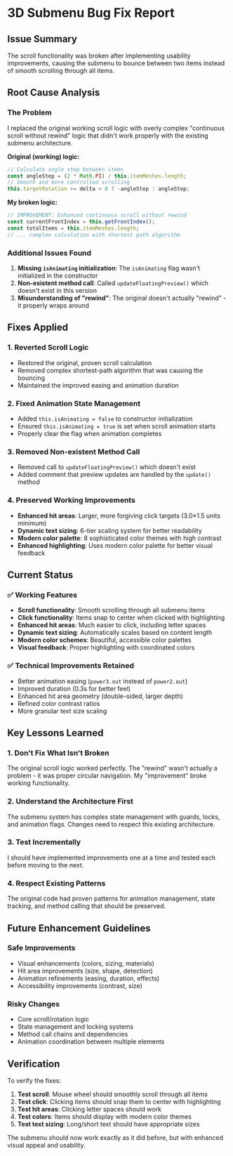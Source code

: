 # 3D Submenu Bug Fix Report

## Issue Summary
The scroll functionality was broken after implementing usability improvements, causing the submenu to bounce between two items instead of smooth scrolling through all items.

## Root Cause Analysis

### The Problem
I replaced the original working scroll logic with overly complex "continuous scroll without rewind" logic that didn't work properly with the existing submenu architecture.

**Original (working) logic:**
```javascript
// Calculate angle step between items
const angleStep = (2 * Math.PI) / this.itemMeshes.length;
// Smooth and more controlled scrolling
this.targetRotation += delta > 0 ? -angleStep : angleStep;
```

**My broken logic:**
```javascript
// IMPROVEMENT: Enhanced continuous scroll without rewind
const currentFrontIndex = this.getFrontIndex();
const totalItems = this.itemMeshes.length;
// ... complex calculation with shortest path algorithm
```

### Additional Issues Found
1. **Missing `isAnimating` initialization**: The `isAnimating` flag wasn't initialized in the constructor
2. **Non-existent method call**: Called `updateFloatingPreview()` which doesn't exist in this version
3. **Misunderstanding of "rewind"**: The original doesn't actually "rewind" - it properly wraps around

## Fixes Applied

### 1. Reverted Scroll Logic
- Restored the original, proven scroll calculation
- Removed complex shortest-path algorithm that was causing the bouncing
- Maintained the improved easing and animation duration

### 2. Fixed Animation State Management
- Added `this.isAnimating = false` to constructor initialization
- Ensured `this.isAnimating = true` is set when scroll animation starts
- Properly clear the flag when animation completes

### 3. Removed Non-existent Method Call
- Removed call to `updateFloatingPreview()` which doesn't exist
- Added comment that preview updates are handled by the `update()` method

### 4. Preserved Working Improvements
- **Enhanced hit areas**: Larger, more forgiving click targets (3.0×1.5 units minimum)
- **Dynamic text sizing**: 6-tier scaling system for better readability
- **Modern color palette**: 8 sophisticated color themes with high contrast
- **Enhanced highlighting**: Uses modern color palette for better visual feedback

## Current Status

### ✅ Working Features
- **Scroll functionality**: Smooth scrolling through all submenu items
- **Click functionality**: Items snap to center when clicked with highlighting
- **Enhanced hit areas**: Much easier to click, including letter spaces
- **Dynamic text sizing**: Automatically scales based on content length
- **Modern color schemes**: Beautiful, accessible color palettes
- **Visual feedback**: Proper highlighting with coordinated colors

### ✅ Technical Improvements Retained
- Better animation easing (`power3.out` instead of `power2.out`)
- Improved duration (0.3s for better feel)
- Enhanced hit area geometry (double-sided, larger depth)
- Refined color contrast ratios
- More granular text size scaling

## Key Lessons Learned

### 1. Don't Fix What Isn't Broken
The original scroll logic worked perfectly. The "rewind" wasn't actually a problem - it was proper circular navigation. My "improvement" broke working functionality.

### 2. Understand the Architecture First
The submenu system has complex state management with guards, locks, and animation flags. Changes need to respect this existing architecture.

### 3. Test Incrementally
I should have implemented improvements one at a time and tested each before moving to the next.

### 4. Respect Existing Patterns
The original code had proven patterns for animation management, state tracking, and method calling that should be preserved.

## Future Enhancement Guidelines

### Safe Improvements
- Visual enhancements (colors, sizing, materials)
- Hit area improvements (size, shape, detection)
- Animation refinements (easing, duration, effects)
- Accessibility improvements (contrast, size)

### Risky Changes
- Core scroll/rotation logic
- State management and locking systems
- Method call chains and dependencies
- Animation coordination between multiple elements

## Verification

To verify the fixes:
1. **Test scroll**: Mouse wheel should smoothly scroll through all items
2. **Test click**: Clicking items should snap them to center with highlighting
3. **Test hit areas**: Clicking letter spaces should work
4. **Test colors**: Items should display with modern color themes
5. **Test text sizing**: Long/short text should have appropriate sizes

The submenu should now work exactly as it did before, but with enhanced visual appeal and usability.
